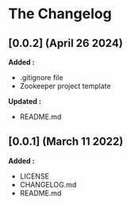 # The Changelog

## [0.0.2] (April 26 2024)

**Added :**

- .gitignore file
- Zookeeper project template

**Updated :**

- README.md

## [0.0.1] (March 11 2022)

**Added :**

- LICENSE
- CHANGELOG.md
- README.md

